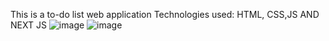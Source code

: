 This is a to-do list web application 
Technologies used: HTML, CSS,JS AND NEXT JS
![image](https://github.com/m270803/to-do-list/assets/72223171/2917aeb3-172c-4d7a-9325-b99b813ec842)
![image](https://github.com/m270803/to-do-list/assets/72223171/c9cb100f-a442-4136-bfa7-486c11f150ef)
